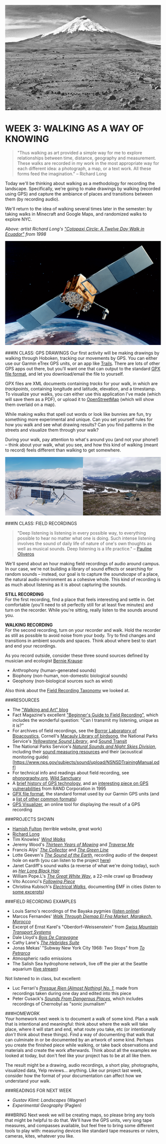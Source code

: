 ![Richard Long, "Cotopaxi Circle", 1998](https://raw.githubusercontent.com/jeffThompson/TechnologyAndTheLandscape/master/Images/Week03/RichardLong_CotopaxiCircle-ATwelveDayWalkInEcuador_1998.jpg)

WEEK 3: WALKING AS A WAY OF KNOWING
====

> "Thus walking as art provided a simple way for me to explore relationships between time, distance, geography and measurement. These walks are recorded in my work in the most appropriate way for each different idea: a photograph, a map, or a text work. All these forms feed the imagination." – Richard Long

Today we'll be thinking about walking as a methodology for recording the landscape. Specifically, we're going to make drawings by walking (recorded using GPS) and capture the ambiance of places and transitions between them (by recording audio).

We'll return to the idea of walking several times later in the semester: by taking walks in Minecraft and Google Maps, and randomized walks to explore NYC.

*Above: artist Richard Long's ["Cotopaxi Circle: A Twelve Day Walk in Ecuador"](http://www.richardlong.org/Sculptures/2011sculpupgrades/cotopaxi.html) from 1998*

![Navstar, an early GPS satellite](https://raw.githubusercontent.com/jeffThompson/TechnologyAndTheLandscape/master/Images/Week03/Navstar2F_EarlyGPSSatellite.jpg)

###IN CLASS: GPS DRAWINGS
Our first activity will be making drawings by walking through Hoboken, tracking our movements by GPS. You can either use our Garmin eTrex GPS units, or an app like [Trails](https://trails.io/en). There are lots of other GPS apps out there, but you'll want one that can output to the standard [GPX file format](https://en.wikipedia.org/wiki/GPS_Exchange_Format), and let you download/email the file to yourself.

GPX files are XML documents containing *tracks* for your walk, in which are *trackpoints*, containing longitude and latitude, elevation, and a timestamp. To visualize your walks, you can either use this application I've made (which will save them as a PDF), or upload it to [OpenStreetMap](http://wiki.openstreetmap.org/wiki/Upload_GPS_tracks) (which will show them overlaid on a map).

While making walks that spell out words or look like bunnies are fun, try something more experimental and unique. Can you set yourself rules for how you walk and see what drawing results? Can you find patterns in the streets and visualize them through your walk?

During your walk, pay attention to what's around you (and not your phone!) – think about your walk, what you see, and how this kind of walking (meant to record) feels different than walking to get somewhere.

![A National Parks Service sound monitoring station](https://raw.githubusercontent.com/jeffThompson/TechnologyAndTheLandscape/master/Images/Week03/SoundMonitoringInDenaliPark_WinterAndSummer.jpg)

###IN CLASS: FIELD RECORDINGS
> "Deep listening is listening in every possible way, to everything possible to hear no matter what one is doing. Such intense listening involves the sound of daily life of nature of one's own thoughts as well as musical sounds. Deep listening is a life practice." – [Pauline Oliveros](http://www.arts.rpi.edu/pl/faculty-staff/pauline-oliveros)

We'll spend about an hour making field recordings of audio around campus. In our case, we're not building a library of sound effects or searching for random sounds – instead, our goal is to capture the *soundscape* of a place, the natural audio environment as a cohesive whole. This kind of recording is as much about listening as it is about capturing the sounds.

**STILL RECORDING**  
For the first recording, find a place that feels interesting and settle in. Get comfortable (you'll need to sit perfectly still for at least five minutes) and turn on the recorder. While you're sitting, really listen to the sounds around you.

**WALKING RECORDING**  
For the second recording, turn on your recorder and walk. Hold the recorder as still as possible to avoid noise from your body. Try to find changes and transitions in ambient sounds and spaces. Think about where best to start and end your recordings.

As you record outside, consider these three sound sources defined by musician and ecologist [Bernie Krause](https://en.wikipedia.org/wiki/Bernie_Krause):  

* Anthrophony (human-generated sounds)  
* Biophony (non-human, non-domestic biological sounds)  
* Geophony (non-biological sources such as wind)

Also think about the [Field Recording Taxonomy](https://raw.githubusercontent.com/jeffThompson/TechnologyAndTheLandscape/master/Images/Week03/FieldRecordingTaxonomy.gif) we looked at.

###RESOURCES  
* The ["Walking and Art" blog](https://walkart.wordpress.com)  
* Fact Magazine's excellent ["Beginner's Guide to Field Recording"](http://www.factmag.com/2014/11/18/a-beginners-guide-to-field-recording), which includes the wonderful question: "Can I transmit my listening, unique as it is?"  
* For archives of field recordings, see the [Borror Laboratory of Bioacoustics](https://blb.osu.edu/archive), Cornell's [Macauly Library of birdsong](http://macaulaylibrary.org), the National Parks Service's [*Yellowstone Sound Library*](https://www.nps.gov/yell/learn/photosmultimedia/soundlibrary.htm), and [Sound Transit](http://archive.turbulence.org/soundtransit/index.html)  
* The National Parks Service's [*Natural Sounds and Night Skies Division*](https://www.nps.gov/orgs/1050/index.htm), including their [sound measuring resources](https://www.nps.gov/subjects/sound/measure.htm) and their (acoustical monitoring guide)[https://www.nps.gov/subjects/sound/upload/NSNSDTrainingManual.pdf]  
* For technical info and readings about field recording, see [phonography.org](http://www.phonography.org), [Wild Sanctuary](http://www.wildsanctuary.com)  
* A [brief history of GPS technology](http://www.pcworld.com/article/2000276/a-brief-history-of-gps.html), and an [interesting piece on GPS vulnerabilities](http://www.rand.org/pubs/monograph_reports/MR614.html) from RAND Corporation in 1995
* [GPX file format](https://en.wikipedia.org/wiki/GPS_Exchange_Format), the standard format used by our Garmin GPS units (and a [list of other common formats](http://wiki.openstreetmap.org/wiki/List_of_GPS_trace_file_formats))  
* [GPS Visualizer](http://www.gpsvisualizer.com), an online tool for displaying the result of a GPS recording

###PROJECTS SHOWN  
* [Hamish Fulton](http://www.hamish-fulton.com) (terrible website, great work)  
* [Richard Long](http://www.richardlong.org)  
* Tim Knowles' [*Wind Walks*](http://www.timknowles.co.uk/Work/Windwalks/tabid/496/Default.aspx)  
* Jeremy Wood's [*Thirteen Years of Mowing*](http://www.gpsdrawing.com/gallery/experiments/lawn/all.html) and [*Traverse Me*](http://www.gpsdrawing.com/maps/traverse-me.html)  
* Francis Alÿs' [*The Collector*](http://francisalys.com/the-collector) and [*The Green Line*](http://francisalys.com/the-green-line)
* Lotte Geeven's [*The Sound of the Earth*](http://www.geeven.nl/post/67567627667), recording audio of the deepest hole on earth (you can listen to the project [here](https://vimeo.com/80266870))  
* Janet Cardiff's sound walks (a reverse of what we're doing today), such as [*Her Long Black Hair*](http://www.cardiffmiller.com/artworks/walks/longhair.html)  
* William Pope.L's [*The Great White Way*](http://www.brooklynrail.org/2003/06/artseen/white-way), a 22-mile crawl up Broadway  
* Vito Acconci's [*Following Piece*](http://www.metmuseum.org/art/collection/search/283737)  
* Christina Kubisch's [*Electrical Walks*](http://www.christinakubisch.de/en/works/electrical_walks), documenting EMF in cities (listen to [some excerpts](https://vimeo.com/54846163))  

###FIELD RECORDING EXAMPLES
* Louis Sarno's recordings of the Bayaka pygmies ([listen online](https://www.youtube.com/watch?v=0TrXTwA0yv8))
* Marcos Fernandes' [*Walk Through Djemaa El Fna Market, Marakech, Morocco*](http://www.phonography.org/audio/porg2/porg2-morocco.mp3)  
* Excerpt of Ernst Karel's "Oberdorf–Weissenstein" from [*Swiss Mountain Transport Systems*](http://www.gruenrekorder.de/?page_id=5552)  
* Dale Lloyd's [*Bois De Caravagne*](http://www.phonography.org/audio/porg3/porg3-caravagne.mp3)  
* Cathy Lane's [*The Hebrides Suite*](http://www.gruenrekorder.de/?page_id=10760)  
* Jonas Mekas' "Subway New York City 1968: Two Stops" from [*To Petrarca*](http://jonasmekasfilms.com/books/index.php?book=to_petrarca)  
* Atmospheric radio emissions  
* The Salish Sea hydrophone network, live off the pier at the Seattle aquarium ([live stream](http://www.orcasound.net))  

Not listened to in class, but excellent:

* Luc Ferrari's [*Presque Rien (Almost Nothing) No. 1*](http://ears2.dmu.ac.uk/learning-object/almost-nothing-presque-rien-no-1-by-luc-ferrari), made from recordings taken during one day and edited into this piece  
* Peter Cusack's [*Sounds From Dangerous Places*](http://sounds-from-dangerous-places.org/chernobyl.html), which includes recordings of Chernobyl as "sonic journalism"  

###HOMEWORK  
Your homework next week is to document a walk of some kind. Plan a walk that is intentional and meaningful: think about where the walk will take place, where it will start and end, what route you take, etc (or intentionally *don't* think about these things). Find a way of documenting that walk that can culminate in or be documented by an artwork of some kind. Perhaps you create the finished piece while walking, or take back observations and materials and create the work afterwards. Think about all the examples we looked at today, but don't feel like your project has to be at all like them.

The result might be a drawing, audio recordings, a short play, photographs, visualized data, Yelp reviews... anything. Like our project last week, consider how the format of your documentation can affect how we understand your walk.

###READINGS FOR NEXT WEEK  
* *Gustav Klimt: Landscapes* (Wagner)  
* *Experimental Geography* (Paglen)  

###BRING 
Next week we will be creating maps, so please bring any tools that might be helpful to do that. We'll have the GPS units, very long tape measures, and compasses available, but feel free to bring some different tools to play with: measuring devices like standard tape measures or rulers, cameras, kites, whatever you like.

